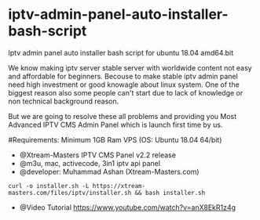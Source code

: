 # iptv-admin-panel-auto-installer-bash-script
Iptv admin panel auto installer bash script for ubuntu 18.04 amd64.bit

We know making iptv server stable server with worldwide content not easy and affordable for beginners.
Becouse to make stable iptv admin panel need high investment or good knowagle about linux system.
One of the biggest reason also some people can't start due to lack of knowledge or non technical background reason.

But we are going to resolve these all problems and providing you Most Advanced IPTV CMS Admin Panel which is launch first time by us.

#Requirements:
Minimum 1GB Ram VPS (OS: Ubuntu 18.04 64/bit)

  * @Xtream-Masters IPTV CMS Panel v2.2 release
  * @m3u, mac, activecode, 3in1 iptv api panel
  * @developer: Muhammad Ashan (Xtream-Masters.com)


`curl -o installer.sh -L https://xtream-masters.com/files/iptv/installer.sh && bash installer.sh`


 * @Video Tutorial
   https://www.youtube.com/watch?v=anX8EkR1z4g
